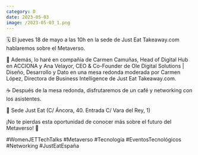 ```yaml
--- 
category: D 
date: 2023-05-03 
image: /2023-05-03_1.png 
--- 
```


🗓️ El jueves 18 de mayo a las 10h en la sede de Just Eat Takeaway.com hablaremos sobre el Metaverso. 

👥 Además, lo haré en compañía de Carmen Camuñas, Head of Digital Hub en ACCIONA y Ana Velayor, CEO & Co-Founder de Ole Digital Solutions | Diseño, Desarrollo y Dato en una mesa redonda moderada por Carmen López, Directora de Business Intelligence de Just Eat Takeaway.com.

☕ Después de la mesa redonda, disfrutaremos de un café y networking con los asistentes.

📍 Sede Just Eat (C/ Áncora, 40. Entrada C/ Vara del Rey, 1)

¡No te pierdas esta oportunidad de conocer más sobre el futuro del Metaverso! 🔮

#WomenJETTechTalks #Metaverso #Tecnología #EventosTecnológicos #Networking #JustEatEspaña